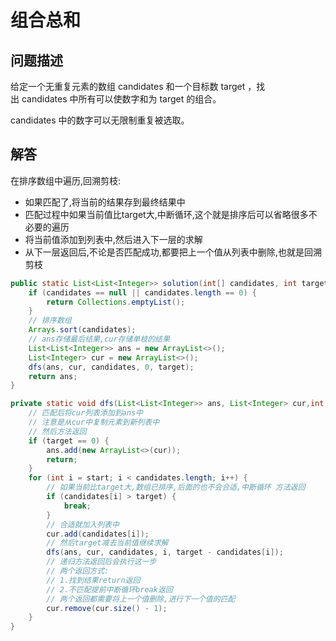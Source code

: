# 组合总和

## 问题描述

给定一个无重复元素的数组 candidates 和一个目标数 target ，找出 candidates 中所有可以使数字和为 target 的组合。

candidates 中的数字可以无限制重复被选取。

## 解答

在排序数组中遍历,回溯剪枝:

* 如果匹配了,将当前的结果存到最终结果中
* 匹配过程中如果当前值比target大,中断循环,这个就是排序后可以省略很多不必要的遍历
* 将当前值添加到列表中,然后进入下一层的求解
* 从下一层返回后,不论是否匹配成功,都要把上一个值从列表中删除,也就是回溯剪枝

``` java
public static List<List<Integer>> solution(int[] candidates, int target) {
    if (candidates == null || candidates.length == 0) {
        return Collections.emptyList();
    }
    // 排序数组
    Arrays.sort(candidates);
    // ans存储最后结果,cur存储单枝的结果
    List<List<Integer>> ans = new ArrayList<>();
    List<Integer> cur = new ArrayList<>();
    dfs(ans, cur, candidates, 0, target);
    return ans;
}

private static void dfs(List<List<Integer>> ans, List<Integer> cur,int[] candidates, int start, int target) {
    // 匹配后将cur列表添加到ans中
    // 注意是从cur中复制元素到新列表中
    // 然后方法返回
    if (target == 0) {
        ans.add(new ArrayList<>(cur));
        return;
    }
    for (int i = start; i < candidates.length; i++) {
        // 如果当前比target大,数组已排序,后面的也不会合适,中断循环 方法返回
        if (candidates[i] > target) {
            break;
        }
        // 合适就加入列表中
        cur.add(candidates[i]);
        // 然后target减去当前值继续求解
        dfs(ans, cur, candidates, i, target - candidates[i]);
        // 递归方法返回后会执行这一步
        // 两个返回方式:
        // 1.找到结果return返回
        // 2.不匹配提前中断循环break返回
        // 两个返回都需要将上一个值删除,进行下一个值的匹配
        cur.remove(cur.size() - 1);
    }
}
```
